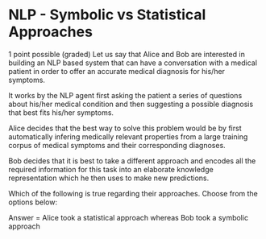 # NLP - Symbolic vs Statistical Approaches



1 point possible (graded)
Let us say that Alice and Bob are interested in building an NLP based system that can have a conversation with a medical patient in order to offer an accurate medical diagnosis for his/her symptoms.

It works by the NLP agent first asking the patient a series of questions about his/her medical condition and then suggesting a possible diagnosis that best fits his/her symptoms.

Alice decides that the best way to solve this problem would be by first automatically infering medically relevant properties from a large training corpus of medical symptoms and their corresponding diagnoses.

Bob decides that it is best to take a different approach and encodes all the required information for this task into an elaborate knowledge representation which he then uses to make new predictions.

Which of the following is true regarding their approaches. Choose from the options below:


Answer = Alice took a statistical approach whereas Bob took a symbolic approach


